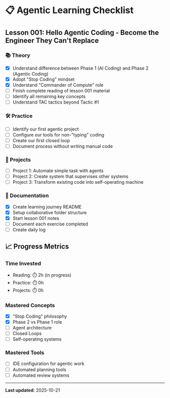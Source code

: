 # 📋 Agentic Learning Checklist

## Lesson 001: Hello Agentic Coding - Become the Engineer They Can't Replace

### 📚 Theory
- [x] Understand difference between Phase 1 (AI Coding) and Phase 2 (Agentic Coding)
- [x] Adopt "Stop Coding" mindset
- [x] Understand "Commander of Compute" role
- [ ] Finish complete reading of lesson 001 material
- [ ] Identify all remaining key concepts
- [ ] Understand TAC tactics beyond Tactic #1

### 🛠️ Practice
- [ ] Identify our first agentic project
- [ ] Configure our tools for non-"typing" coding
- [ ] Create our first closed loop
- [ ] Document process without writing manual code

### 🎯 Projects
- [ ] Project 1: Automate simple task with agents
- [ ] Project 2: Create system that supervises other systems
- [ ] Project 3: Transform existing code into self-operating machine

### 📖 Documentation
- [x] Create learning journey README
- [x] Setup collaborative folder structure
- [x] Start lesson 001 notes
- [ ] Document each exercise completed
- [ ] Create daily log

## 📈 Progress Metrics

### Time Invested
- Reading: ⏱️ 2h (in progress)
- Practice: ⏱️ 0h
- Projects: ⏱️ 0h

### Mastered Concepts
- [x] "Stop Coding" philosophy
- [x] Phase 2 vs Phase 1 role
- [ ] Agent architecture
- [ ] Closed Loops
- [ ] Self-operating systems

### Mastered Tools
- [ ] IDE configuration for agentic work
- [ ] Automated planning tools
- [ ] Automated review systems

---

**Last updated**: 2025-10-21